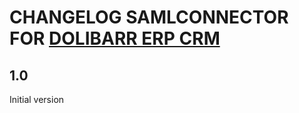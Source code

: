 # CHANGELOG SAMLCONNECTOR FOR [DOLIBARR ERP CRM](https://www.dolibarr.org)

## 1.0

Initial version
